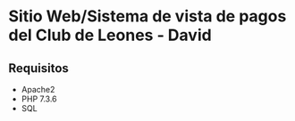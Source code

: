# Sitio Web/Sistema de vista de pagos del Club de Leones - David 

## Requisitos

* Apache2
* PHP 7.3.6
* SQL

